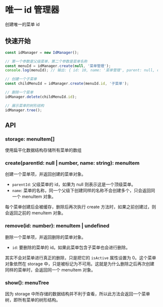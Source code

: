 # 唯一 id 管理器

创建唯一的菜单 id

## 快速开始
```js
const idManager = new IdManager();

// 第一个参数是父级菜单，第二个参数是菜单名称
const menuId = idManager.create(null, '菜单管理');
console.log(menuId); // 输出: { id: 10, name: '菜单管理', parent: null, children: null, isActive: 1}

// 创建一个子菜单
const childMenuId = idManager.create(menuId.id, '子菜单');

// 删除一个菜单
idManager.delete(childMenuId.id);

// 展示菜单的树形结构
idManager.tree();
```

## API

### storage: menuItem[]
使用扁平化数据结构存储所有菜单的数组

### create(parentId: null | number, name: string): menuItem
创建一个菜单项，并返回创建的菜单对象。
- `parentId`: 父级菜单的 id，如果为 null 则表示这是一个顶级菜单。
- `name`: 菜单的名称，同一个父级下创建同样的名称不会创建多个，只会返回同一个 menuItem 对象。

每个菜单创建后会被缓存，删除后再次执行 create 方法时，如果之前创建过，则会返回之前的 menuItem 对象。

### remove(id: number): menuItem | undefined
删除一个菜单项，并返回删除的菜单对象。
- `id`: 要删除的菜单的 id。如果此菜单包含子菜单也会进行删除。

其实不会对菜单进行真正的删除，只是把它的 `isActive` 属性设置为 0。这个菜单对象依然在 storage 中，只是被标记为不可用。这就是为什么删除之后再次创建同样的菜单时，会返回同一个 menuItem 对象。

### show(): menuTree
因为 storage 中所存储的数据结构并不利于查看，所以此方法会返回一个菜单树，即所有菜单的树形结构。